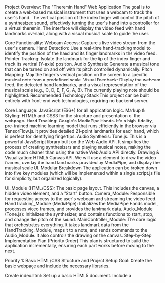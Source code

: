 Project Overview: The "Theremin Hand" Web Application
The goal is to create a web-based musical instrument that uses a webcam to track the user's hand. The vertical position of the index finger will control the pitch of a synthesized sound, effectively turning the user's hand into a controller for a virtual theremin. The interface will display the video feed with hand landmarks overlaid, along with a visual musical scale to guide the user.

Core Functionality:
Webcam Access: Capture a live video stream from the user's camera.
Hand Detection: Use a real-time hand-tracking model to identify the position of the hand and its finger landmarks in the video feed.
Pointer Tracking: Isolate the landmark for the tip of the index finger and track its vertical (Y-axis) position.
Audio Synthesis: Generate a musical tone that can be turned on and off, with its pitch controlled dynamically.
Pitch Mapping: Map the finger's vertical position on the screen to a specific musical note from a predefined scale.
Visual Feedback: Display the webcam feed, the detected hand landmarks, and a visual representation of the musical scale (e.g., C, D, E, F, G, A, B). The currently playing note should be highlighted.
Recommended Technology Stack
This project can be built entirely with front-end web technologies, requiring no backend server.

Core Language: JavaScript (ES6+) for all application logic.
Markup & Styling: HTML5 and CSS3 for the structure and presentation of the webpage.
Hand Tracking: Google's MediaPipe Hands. It's a high-fidelity, pre-trained machine learning model that runs efficiently in the browser via TensorFlow.js. It provides detailed 21-point landmarks for each hand, which is perfect for identifying fingertips.
Audio Synthesis: Tone.js. This is a powerful JavaScript library built on the Web Audio API. It simplifies the process of creating synthesizers and playing musical notes, making the code much cleaner than using the native Web Audio API directly.
Drawing & Visualization: HTML5 Canvas API. We will use a <canvas> element to draw the video frames, overlay the hand landmarks provided by MediaPipe, and display the musical scale UI.
Modular Breakdown
The application can be broken down into five key modules (which will be implemented within a single script.js file for simplicity, but organized logically).

UI_Module (HTML/CSS): The basic page layout. This includes the canvas, a hidden video element, and a "Start" button.
Camera_Module: Responsible for requesting access to the user's webcam and streaming the video feed.
HandTracking_Module (MediaPipe): Initializes the MediaPipe Hands model, processes video frames, and provides the landmark data.
Audio_Module (Tone.js): Initializes the synthesizer, and contains functions to start, stop, and change the pitch of the sound.
MainController_Module: The core logic that orchestrates everything. It takes landmark data from the HandTracking_Module, maps it to a note, and sends commands to the Audio_Module. It also controls the drawing on the canvas.
Step-by-Step Implementation Plan (Priority Order)
This plan is structured to build the application incrementally, ensuring each part works before moving to the next.

Priority 1: Basic HTML/CSS Structure and Project Setup
Goal: Create the basic webpage and include the necessary libraries.

Create index.html:
Set up a basic HTML5 document.
Include a <title>: "Theremin Hand".
In the <body>:
A <h1> title.
A <button id="startButton">Start</button> to initialize the application (crucial for browser audio policies).
A <div> to act as a container.
A <video id="webcam" style="display: none;"></video> element. It will be hidden but is required to stream video to MediaPipe.
A <canvas id="outputCanvas" width="640" height="480"></canvas> element. This is where everything will be displayed.
Include the required libraries via CDN at the end of the <body>:
<script src="https://cdn.jsdelivr.net/npm/@mediapipe/hands/hands.js" crossorigin="anonymous"></script>
<script src="https://cdn.jsdelivr.net/npm/@mediapipe/camera_utils/camera_utils.js" crossorigin="anonymous"></script>
<script src="https://cdn.jsdelivr.net/npm/@mediapipe/drawing_utils/drawing_utils.js" crossorigin="anonymous"></script>
<script src="https://cdnjs.cloudflare.com/ajax/libs/tone/14.7.77/Tone.min.js"></script>
<script src="script.js"></script>
Create style.css:
Add basic centering for the content.
Style the canvas with a border (border: 2px solid black;).
Create script.js:
Leave it empty for now.
Priority 2: Webcam and Canvas Integration
Goal: Get the user's webcam feed and display it on the canvas.

In script.js, get references to the DOM elements:
const videoElement = document.getElementById('webcam');
const canvasElement = document.getElementById('outputCanvas');
const canvasCtx = canvasElement.getContext('2d');
const startButton = document.getElementById('startButton');
Initialize the webcam: Use the Camera utility from MediaPipe, which simplifies the process. This will be wrapped in the "Start" button's event listener.
// This will be called later when we integrate hand tracking.
// For now, it just draws the video frame.
function onFrame() {
    canvasCtx.clearRect(0, 0, canvasElement.width, canvasElement.height);
    canvasCtx.drawImage(videoElement, 0, 0, canvasElement.width, canvasElement.height);
    requestAnimationFrame(onFrame);
}

startButton.addEventListener('click', () => {
    const camera = new Camera(videoElement, {
        onFrame: async () => {
            // We'll add MediaPipe processing here in the next step.
            // For now, we'll just draw the frame manually to test.
        },
        width: 640,
        height: 480
    });
    camera.start();
    
    // Start the manual drawing loop for testing.
    // This will be replaced by the MediaPipe onResults callback.
    onFrame();
});
Self-Correction: A manual requestAnimationFrame loop is good for testing, but MediaPipe's Camera utility provides its own onFrame callback. We should structure the code to use that. The next step will refine this.
Priority 3: Hand Tracking Integration
Goal: Detect the hand and draw the landmarks on the canvas over the video feed.

In script.js, initialize MediaPipe Hands:
const hands = new Hands({
    locateFile: (file) => `https://cdn.jsdelivr.net/npm/@mediapipe/hands/${file}`
});

hands.setOptions({
    maxNumHands: 1,
    modelComplexity: 1,
    minDetectionConfidence: 0.5,
    minTrackingConfidence: 0.5
});
Define the onResults callback function: This function is triggered every time MediaPipe processes a frame and has results.
function onResults(results) {
    canvasCtx.save();
    canvasCtx.clearRect(0, 0, canvasElement.width, canvasElement.height);
    // Flip the canvas horizontally for a "mirror" view.
    canvasCtx.scale(-1, 1);
    canvasCtx.translate(-canvasElement.width, 0);

    // Draw the video frame.
    canvasCtx.drawImage(results.image, 0, 0, canvasElement.width, canvasElement.height);

    // If hand landmarks are detected, draw them.
    if (results.multiHandLandmarks) {
        for (const landmarks of results.multiHandLandmarks) {
            drawConnectors(canvasCtx, landmarks, HAND_CONNECTIONS, {color: '#00FF00', lineWidth: 5});
            drawLandmarks(canvasCtx, landmarks, {color: '#FF0000', lineWidth: 2});
        }
    }
    // We will add audio logic here later.
    canvasCtx.restore();
}

hands.onResults(onResults);
Connect MediaPipe to the camera inside the startButton listener:
startButton.addEventListener('click', () => {
    // Hide the button after starting
    startButton.style.display = 'none';

    const camera = new Camera(videoElement, {
        onFrame: async () => {
            await hands.send({image: videoElement});
        },
        width: 640,
        height: 480
    });
    camera.start();
});
At this point, running the application should show a mirrored webcam feed with green lines and red dots tracking your hand.

Priority 4: Audio Synthesis Setup
Goal: Create a synthesizer and make it play a test note.

In script.js, create a synthesizer and state variables:
// At the top of the file
let synth;
let soundEnabled = false;
let lastPlayedNote = null;
Initialize Tone.js and the synthesizer inside the startButton listener: This is critical because audio cannot start without user interaction.
startButton.addEventListener('click', async () => {
    // ... (camera setup code from previous step) ...
    
    // Initialize Audio
    await Tone.start();
    synth = new Tone.Synth({
        oscillator: { type: 'sine' },
        envelope: { attack: 0.1, decay: 0.2, sustain: 0.5, release: 0.5 }
    }).toDestination();
    soundEnabled = true;
    console.log('Audio context started and synth created.');
});
Priority 5: Connecting Hand Position to Pitch (The Core Logic)
Goal: Use the index finger's Y-position to control the pitch of the synthesizer.

Define the musical scale: Add this to the top of script.js. We reverse it because Y=0 is the top of the screen (highest pitch).
const noteScale = ['C5', 'B4', 'A4', 'G4', 'F4', 'E4', 'D4', 'C4'];
Update the onResults function: This is where we will add the main logic.
function onResults(results) {
    // ... (drawing code from Priority 3) ...

    if (soundEnabled) {
        if (results.multiHandLandmarks && results.multiHandLandmarks.length > 0) {
            // Landmark 8 is the tip of the index finger.
            const indexFingerTip = results.multiHandLandmarks[0][8];
            const yPos = indexFingerTip.y; // This is a normalized value from 0.0 (top) to 1.0 (bottom)
            
            // Map the Y-position to a note in our scale.
            const noteIndex = Math.min(Math.floor(yPos * noteScale.length), noteScale.length - 1);
            const currentNote = noteScale[noteIndex];

            // Play the note, but only if it's different from the last one.
            if (currentNote && currentNote !== lastPlayedNote) {
                synth.triggerAttack(currentNote);
                lastPlayedNote = currentNote;
            }
        } else {
            // If no hand is detected, release the note.
            if (lastPlayedNote !== null) {
                synth.triggerRelease();
                lastPlayedNote = null;
            }
        }
    }

    // ... (canvasCtx.restore()) ...
}
Priority 6: Adding the Visual Scale UI
Goal: Draw the musical scale on the canvas and highlight the currently playing note.

Modify the onResults function again: Add drawing logic for the scale after drawing the hand.
function onResults(results) {
    // ... (drawing code for video and hand) ...
    
    // ... (audio logic code) ...

    // Draw the musical scale UI
    canvasCtx.restore(); // Restore before drawing UI so it's not mirrored.

    noteScale.forEach((note, index) => {
        const y = (index + 0.5) * (canvasElement.height / noteScale.length);
        canvasCtx.font = "24px Arial";
        
        // Highlight the currently playing note
        if (note === lastPlayedNote) {
            canvasCtx.fillStyle = 'green';
            canvasCtx.font = "bold 28px Arial";
        } else {
            canvasCtx.fillStyle = 'white';
        }
        canvasCtx.fillText(note, 20, y);
    });

    // The original canvasCtx.restore() is now here, but we should call it
    // before drawing UI, so we remove the duplicate.
}
Self-Correction: The canvas state needs careful management. The drawing order should be: 1. Flip canvas. 2. Draw mirrored video/hand. 3. Restore canvas to normal. 4. Draw UI elements. The code above has been corrected to reflect this.